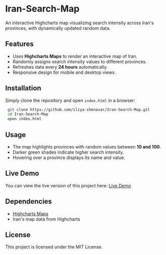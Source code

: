 # Iran-Search-Map

An interactive Highcharts map visualizing search intensity across Iran's provinces, with dynamically updated random data.

## Features
- Uses **Highcharts Maps** to render an interactive map of Iran.
- Randomly assigns search intensity values to different provinces.
- Refreshes data every **24 hours** automatically.
- Responsive design for mobile and desktop views.

## Installation
Simply clone the repository and open `index.html` in a browser:
```sh
 git clone https://github.com/iliya-shenavar/Iran-Search-Map.git
 cd Iran-Search-Map
 open index.html
```

## Usage
- The map highlights provinces with random values between **10 and 100**.
- Darker green shades indicate higher search intensity.
- Hovering over a province displays its name and value.

## Live Demo
You can view the live version of this project here:
[Live Demo](https://iliya-shenavar.github.io/Iran-Search-Map/)

## Dependencies
- [Highcharts Maps](https://www.highcharts.com/products/maps/)
- Iran's map data from Highcharts

## License
This project is licensed under the MIT License.

